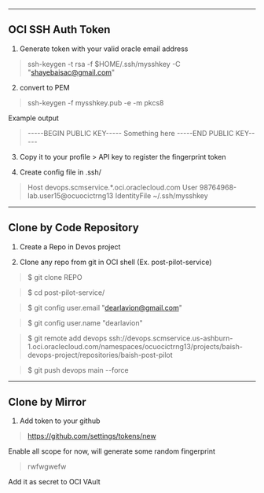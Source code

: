 
---
OCI SSH Auth Token
---
1. Generate token with your valid oracle email address
 >  ssh-keygen -t rsa -f $HOME/.ssh/mysshkey -C "shayebaisac@gmail.com"

2. convert to PEM
 >  ssh-keygen -f mysshkey.pub -e -m pkcs8

Example output

>-----BEGIN PUBLIC KEY-----
Something here
-----END PUBLIC KEY-----

3. Copy it to your profile > API key to register the fingerprint token

4. Create config file in .ssh/

>Host devops.scmservice.*.oci.oraclecloud.com
User 98764968-lab.user15@ocuocictrng13
IdentityFile ~/.ssh/mysshkey


---
Clone by Code Repository
---
1. Create a Repo in Devos project

2. Clone any repo from git in OCI shell (Ex. post-pilot-service)
> $ git clone REPO

> $ cd post-pilot-service/

> $ git config user.email "dearlavion@gmail.com"

> $ git config user.name "dearlavion"

> $ git remote add devops ssh://devops.scmservice.us-ashburn-1.oci.oraclecloud.com/namespaces/ocuocictrng13/projects/baish-devops-project/repositories/baish-post-pilot

> $ git push devops main --force


---
Clone by Mirror
---
1. Add token to your github
>https://github.com/settings/tokens/new

Enable all scope for now, will generate some random fingerprint
>rwfwgwefw

Add it as secret to OCI VAult
